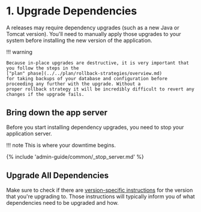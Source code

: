 # 1. Upgrade Dependencies

A releases may require dependency upgrades (such as a new Java or Tomcat version). You'll need to manually apply
those upgrades to your system before installing the new version of the application.

!!! warning

    Because in-place upgrades are destructive, it is very important that you follow the steps in the
    ["plan" phase](../../plan/rollback-strategies/overview.md)
    for taking backups of your database and configuration before proceeding any further with the upgrade. Without a
    proper rollback strategy it will be incredibly difficult to revert any changes if the upgrade fails.


## Bring down the app server

Before you start installing dependency upgrades, you need to stop your application server.

!!! note
    This is where your downtime begins.

{% include 'admin-guide/common/_stop_server.md' %}


## Upgrade All Dependencies

Make sure to check if there are [version-specific instructions](../version-specific/index.md) for the version that
you're upgrading to. Those instructions will typically inform you of what dependencies need to be upgraded and how.
